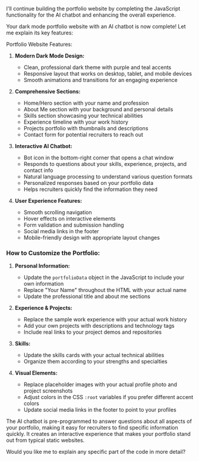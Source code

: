 I'll continue building the portfolio website by completing the JavaScript functionality for the AI chatbot and enhancing the overall experience.

Your dark mode portfolio website with an AI chatbot is now complete! Let me explain its key features:

 Portfolio Website Features:

1. **Modern Dark Mode Design:**
   - Clean, professional dark theme with purple and teal accents
   - Responsive layout that works on desktop, tablet, and mobile devices
   - Smooth animations and transitions for an engaging experience

2. **Comprehensive Sections:**
   - Home/Hero section with your name and profession
   - About Me section with your background and personal details 
   - Skills section showcasing your technical abilities
   - Experience timeline with your work history
   - Projects portfolio with thumbnails and descriptions
   - Contact form for potential recruiters to reach out

3. **Interactive AI Chatbot:**
   - Bot icon in the bottom-right corner that opens a chat window
   - Responds to questions about your skills, experience, projects, and contact info
   - Natural language processing to understand various question formats
   - Personalized responses based on your portfolio data
   - Helps recruiters quickly find the information they need

4. **User Experience Features:**
   - Smooth scrolling navigation
   - Hover effects on interactive elements
   - Form validation and submission handling
   - Social media links in the footer
   - Mobile-friendly design with appropriate layout changes

### How to Customize the Portfolio:

1. **Personal Information:**
   - Update the `portfolioData` object in the JavaScript to include your own information
   - Replace "Your Name" throughout the HTML with your actual name
   - Update the professional title and about me sections

2. **Experience & Projects:**
   - Replace the sample work experience with your actual work history
   - Add your own projects with descriptions and technology tags
   - Include real links to your project demos and repositories

3. **Skills:**
   - Update the skills cards with your actual technical abilities
   - Organize them according to your strengths and specialties

4. **Visual Elements:**
   - Replace placeholder images with your actual profile photo and project screenshots
   - Adjust colors in the CSS `:root` variables if you prefer different accent colors
   - Update social media links in the footer to point to your profiles

The AI chatbot is pre-programmed to answer questions about all aspects of your portfolio, making it easy for recruiters to find specific information quickly. It creates an interactive experience that makes your portfolio stand out from typical static websites.

Would you like me to explain any specific part of the code in more detail?
